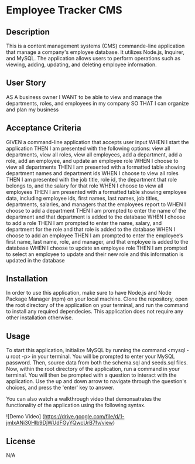 # Employee Tracker CMS

## Description

This is a content management systems (CMS) commande-line application that manage a company's employee database. It utilizes Node.js, Inquirer, and MySQL. The application allows users to perform operations such as viewing, adding, updating, and deleting employee information. 

## User Story

AS A business owner
I WANT to be able to view and manage the departments, roles, and employees in my company
SO THAT I can organize and plan my business

## Acceptance Criteria

GIVEN a command-line application that accepts user input
WHEN I start the application
THEN I am presented with the following options: view all departments, view all roles, view all employees, add a department, add a role, add an employee, and update an employee role
WHEN I choose to view all departments
THEN I am presented with a formatted table showing department names and department ids
WHEN I choose to view all roles
THEN I am presented with the job title, role id, the department that role belongs to, and the salary for that role
WHEN I choose to view all employees
THEN I am presented with a formatted table showing employee data, including employee ids, first names, last names, job titles, departments, salaries, and managers that the employees report to
WHEN I choose to add a department
THEN I am prompted to enter the name of the department and that department is added to the database
WHEN I choose to add a role
THEN I am prompted to enter the name, salary, and department for the role and that role is added to the database
WHEN I choose to add an employee
THEN I am prompted to enter the employee’s first name, last name, role, and manager, and that employee is added to the database
WHEN I choose to update an employee role
THEN I am prompted to select an employee to update and their new role and this information is updated in the database 

## Installation
In order to use this application, make sure to have Node.js and Node Package Manager (npm) on your local machine. Clone the repository, open the root directory of the application on your terminal, and run the command <npm install> to install any required dependecies. This application does not require any other installation otherwise.

## Usage

To start this application, initialize MySQL by running the command <mysql -u root -p> in your terminal. You will be prompted to enter your MySQL password. Then, source data from both the schema.sql and seeds.sql files. Now, within the root directory of the application, run a command <node server.js> in your terminal. You will then be prompted with a question to interact with the application. Use the up and down arrow to navigate through the question's choices, and press the 'enter' key to answer. 

  
You can also watch a walkthrough video that demonsatrates the functionality of the application using the following syntax.

  ![Demo Video] (https://drive.google.com/file/d/1-jmIxANi30HIb9DjWUdFGyYQwcUrB7fv/view)  
  
## License
N/A

 
